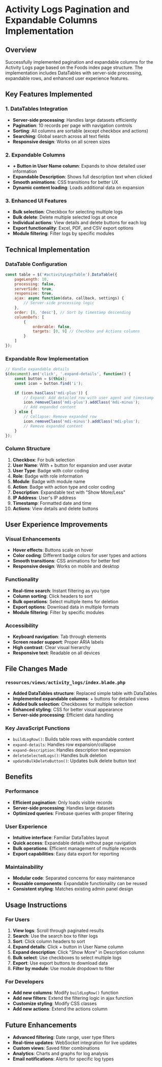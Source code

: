 # Activity Logs Pagination and Expandable Columns Implementation

## Overview
Successfully implemented pagination and expandable columns for the Activity Logs page based on the Foods index page structure. The implementation includes DataTables with server-side processing, expandable rows, and enhanced user experience features.

## Key Features Implemented

### 1. **DataTables Integration**
- **Server-side processing**: Handles large datasets efficiently
- **Pagination**: 10 records per page with navigation controls
- **Sorting**: All columns are sortable (except checkbox and actions)
- **Searching**: Global search across all text fields
- **Responsive design**: Works on all screen sizes

### 2. **Expandable Columns**
- **+ Button in User Name column**: Expands to show detailed user information
- **Expandable Description**: Shows full description text when clicked
- **Smooth animations**: CSS transitions for better UX
- **Dynamic content loading**: Loads additional data on expansion

### 3. **Enhanced UI Features**
- **Bulk selection**: Checkbox for selecting multiple logs
- **Bulk delete**: Delete multiple selected logs at once
- **Individual actions**: View details and delete buttons for each log
- **Export functionality**: Excel, PDF, and CSV export options
- **Module filtering**: Filter logs by specific modules

## Technical Implementation

### DataTable Configuration
```javascript
const table = $('#activityLogsTable').DataTable({
    pageLength: 10,
    processing: false,
    serverSide: true,
    responsive: true,
    ajax: async function(data, callback, settings) {
        // Server-side processing logic
    },
    order: [8, 'desc'], // Sort by timestamp descending
    columnDefs: [
        {
            orderable: false,
            targets: [0, 9] // Checkbox and Actions columns
        }
    ]
});
```

### Expandable Row Implementation
```javascript
// Handle expandable details
$(document).on('click', '.expand-details', function() {
    const button = $(this);
    const icon = button.find('i');
    
    if (icon.hasClass('mdi-plus')) {
        // Expand: Add detailed row with user agent and timestamp
        icon.removeClass('mdi-plus').addClass('mdi-minus');
        // Add expanded content
    } else {
        // Collapse: Remove expanded row
        icon.removeClass('mdi-minus').addClass('mdi-plus');
        // Remove expanded content
    }
});
```

### Column Structure
1. **Checkbox**: For bulk selection
2. **User Name**: With + button for expansion and user avatar
3. **User Type**: Badge with color coding
4. **Role**: Badge with role information
5. **Module**: Badge with module name
6. **Action**: Badge with action type and color coding
7. **Description**: Expandable text with "Show More/Less"
8. **IP Address**: User's IP address
9. **Timestamp**: Formatted date and time
10. **Actions**: View details and delete buttons

## User Experience Improvements

### Visual Enhancements
- **Hover effects**: Buttons scale on hover
- **Color coding**: Different badge colors for user types and actions
- **Smooth transitions**: CSS animations for better feel
- **Responsive design**: Works on mobile and desktop

### Functionality
- **Real-time search**: Instant filtering as you type
- **Column sorting**: Click headers to sort
- **Bulk operations**: Select multiple items for deletion
- **Export options**: Download data in multiple formats
- **Module filtering**: Filter by specific modules

### Accessibility
- **Keyboard navigation**: Tab through elements
- **Screen reader support**: Proper ARIA labels
- **High contrast**: Clear visual hierarchy
- **Responsive text**: Readable on all devices

## File Changes Made

### `resources/views/activity_logs/index.blade.php`
- **Added DataTables structure**: Replaced simple table with DataTables
- **Implemented expandable columns**: + buttons for detailed views
- **Added bulk selection**: Checkboxes for multiple selection
- **Enhanced styling**: CSS for better visual appearance
- **Server-side processing**: Efficient data handling

### Key JavaScript Functions
- `buildLogRow()`: Builds table rows with expandable content
- `expand-details`: Handles row expansion/collapse
- `expand-description`: Handles description text expansion
- `deleteSelectedLogs()`: Handles bulk deletion
- `updateBulkDeleteButton()`: Updates bulk delete button text

## Benefits

### Performance
- **Efficient pagination**: Only loads visible records
- **Server-side processing**: Handles large datasets
- **Optimized queries**: Firebase queries with proper filtering

### User Experience
- **Intuitive interface**: Familiar DataTables layout
- **Quick access**: Expandable details without page navigation
- **Bulk operations**: Efficient management of multiple records
- **Export capabilities**: Easy data export for reporting

### Maintainability
- **Modular code**: Separated concerns for easy maintenance
- **Reusable components**: Expandable functionality can be reused
- **Consistent styling**: Matches existing admin panel design

## Usage Instructions

### For Users
1. **View logs**: Scroll through paginated results
2. **Search**: Use the search box to filter logs
3. **Sort**: Click column headers to sort
4. **Expand details**: Click + button in User Name column
5. **Expand description**: Click "Show More" in Description column
6. **Bulk select**: Use checkboxes to select multiple logs
7. **Export**: Use export buttons to download data
8. **Filter by module**: Use module dropdown to filter

### For Developers
- **Add new columns**: Modify `buildLogRow()` function
- **Add new filters**: Extend the filtering logic in ajax function
- **Customize styling**: Modify CSS classes
- **Add new actions**: Extend the actions column

## Future Enhancements
- **Advanced filtering**: Date range, user type filters
- **Real-time updates**: WebSocket integration for live updates
- **Custom views**: Saved filter combinations
- **Analytics**: Charts and graphs for log analysis
- **Email notifications**: Alerts for specific log types
